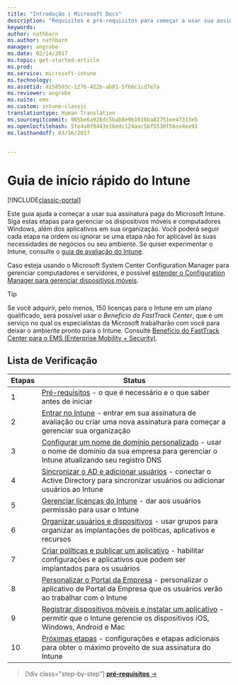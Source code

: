 ```yaml
---
title: "Introdução | Microsoft Docs"
description: "Requisitos e pré-requisitos para começar a usar sua assinatura do Intune"
keywords: 
author: nathbarn
ms.author: nathbarn
manager: angrobe
ms.date: 02/14/2017
ms.topic: get-started-article
ms.prod: 
ms.service: microsoft-intune
ms.technology: 
ms.assetid: d158503c-1276-422b-ab81-5f66c1cd7e7a
ms.reviewer: angrobe
ms.suite: ems
ms.custom: intune-classic
translationtype: Human Translation
ms.sourcegitcommit: 905be6a926dc5bab8e9b1016ba82751ee47313e5
ms.openlocfilehash: 5fe4a0f9443e1bedc124aac5bf5530f56ce4ea91
ms.lasthandoff: 03/16/2017


---
```



# <a name="intune-quick-start-guide"></a>Guia de início rápido do Intune

[!INCLUDE[classic-portal](../includes/classic-portal.md)]

Este guia ajuda a começar a usar sua assinatura paga do Microsoft Intune. Siga estas etapas para gerenciar os dispositivos móveis e computadores Windows, além dos aplicativos em sua organização. Você poderá seguir cada etapa na ordem ou ignorar se uma etapa não for aplicável às suas necessidades de negócios ou seu ambiente. Se quiser experimentar o Intune, consulte o [guia de avaliação do Intune](/intune/understand-explore/get-started-with-a-30-day-trial-of-microsoft-intune).  

Caso esteja usando o Microsoft System Center Configuration Manager para gerenciar computadores e servidores, é possível [estender o Configuration Manager para gerenciar dispositivos móveis](https://docs.microsoft.com/sccm/mdm/understand/choose-between-standalone-intune-and-hybrid-mobile-device-management).

>[!TIP]
>Se você adquirir, pelo menos, 150 licenças para o Intune em um plano qualificado, será possível usar o *Benefício do FastTrack Center*, que é um serviço no qual os especialistas da Microsoft trabalharão com você para deixar o ambiente pronto para o Intune. Consulte [Benefício do FastTrack Center para o EMS (Enterprise Mobility + Security)](https://docs.microsoft.com/enterprise-mobility-security/Solutions/enterprise-mobility-fasttrack-program).

## <a name="checklist"></a>Lista de Verificação

| Etapas | Status  |
| ------------- |-------------|
| 1  | [Pré-requisitos](what-to-know-before-you-start-microsoft-intune.md) - o que é necessário e o que saber antes de iniciar|
| 2 |  [Entrar no Intune](start-with-a-paid-subscription-to-microsoft-intune-step-1.md) - entrar em sua assinatura de avaliação ou criar uma nova assinatura para começar a gerenciar sua organização   |  
| 3 | [Configurar um nome de domínio personalizado](start-with-a-paid-subscription-to-microsoft-intune-step-2.md) - usar o nome de domínio da sua empresa para gerenciar o Intune atualizando seu registro DNS   |
| 4 | [Sincronizar o AD e adicionar usuários](start-with-a-paid-subscription-to-microsoft-intune-step-3.md) - conectar o Active Directory para sincronizar usuários ou adicionar usuários ao Intune  |
| 5 | [Gerenciar licenças do Intune](start-with-a-paid-subscription-to-microsoft-intune-step-4.md) - dar aos usuários permissão para usar o Intune|
| 6 | [Organizar usuários e dispositivos](start-with-a-paid-subscription-to-microsoft-intune-step-5.md) - usar grupos para organizar as implantações de políticas, aplicativos e recursos |
| 7 | [Criar políticas e publicar um aplicativo](start-with-a-paid-subscription-to-microsoft-intune-step-6.md) - habilitar configurações e aplicativos que podem ser implantados para os usuários |
| 8 | [Personalizar o Portal da Empresa](start-with-a-paid-subscription-to-microsoft-intune-step-7.md) - personalizar o aplicativo de Portal da Empresa que os usuários verão ao trabalhar com o Intune  |
| 9 | [Registrar dispositivos móveis e instalar um aplicativo](start-with-a-paid-subscription-to-microsoft-intune-step-8.md) - permitir que o Intune gerencie os dispositivos iOS, Windows, Android e Mac |
|10 | [Próximas etapas](post-configuration-tasks.md) - configurações e etapas adicionais para obter o máximo proveito de sua assinatura do Intune|


>[!div class="step-by-step"]
[**pré-requisitos** &rarr;](what-to-know-before-you-start-microsoft-intune.md)

